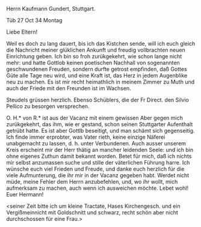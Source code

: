 Herrn Kaufmann Gundert, Stuttgart.

 Tüb 27 Oct 34 Montag

Liebe Eltern!

Weil es doch zu lang dauert, bis ich das Kistchen sende, will ich euch gleich die Nachricht meiner glüklichen Ankunft und freudig vollbrachten neuen Einrichtung geben. Ich bin so froh zurükgekehrt, wie schon lange nicht mehr: und hatte Gottlob keinen poetischen Nachhall von sogenannten geschwundenen Freuden, sondern durfte getrost empfinden, daß Gottes Güte alle Tage neu wird, und eine Kraft ist, das Herz in jedem Augenblike neu zu machen. Es ist mir recht heimathlich in meinem Zimmer zu Muth und auch der Friede mit den Freunden ist im Wachsen.

Steudels grüssen herzlich.
Ebenso Schüblers, die der Fr Direct. den Silvio Pellico zu besorgen versprechen.

O. H.<ermann>* von R.<enningen>* ist aus der Vacanz mit einem gewissen Aber gegen mich zurükgekehrt, das ihm, wie er gestand, schon seinen Stuttgarter Aufenthalt getrübt hatte. Es ist aber Gottlb beseitigt, und man schämt sich gegenseitig. Ich finde immer erprobter, was Vater rieth, keine einzige Näferei unabgemacht zu lassen, d. h. unter Verbundenen. Auch ausser unserem Kreis erscheint mir der Herr thätig an mancher leidenden Seele: und ich bin ohne eigenes Zuthun damit bekannt worden. Betet für mich, daß ich nichts mir selbst anzumassen suche und stille der väterlichen Führung harre. 
Ich wünsche euch viel Frieden und Freude, und danke euch herzlich für die viele Aufmunterung, die ihr mir in der Vacanz gegeben habt. Werdet nicht müde, meine Fehler dem Herrn anzubefehlen, und, wo ihr wollt, mich aufmerksam zu machen, auch wenn ich ausweichen möchte. Lebet wohl!
 Euer Hermann!

<seiner Zeit bitte ich um kleine Tractate, Hases Kirchengesch. und ein Vergißmeinnicht mit Goldschnitt und schwarz, recht schön aber nicht durchschossen für eine Frau.>

